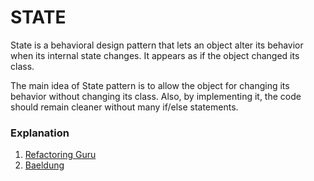 <h1>STATE</h1>
<p>State is a behavioral design pattern that lets an object alter its behavior when its internal state changes. It appears as if the object changed its class.</p>
<p>The main idea of State pattern is to allow the object for changing its behavior without changing its class. Also, by implementing it, the code should remain cleaner without many if/else statements.</p>
<h3>Explanation</h3>
<ol>
<li>
<a href="https://refactoring.guru/design-patterns/state">Refactoring Guru</a>
</li>
<li>
<a href="https://www.baeldung.com/java-state-design-pattern">Baeldung</a>
</li>
</ol>
